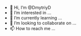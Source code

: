 - 👋 Hi, I’m @DmytriyD
- 👀 I’m interested in ...
- 🌱 I’m currently learning ...
- 💞️ I’m looking to collaborate on ...
- 📫 How to reach me ...

<!---
DmytriyD/DmytriyD is a ✨ special ✨ repository because its `README.md` (this file) appears on your GitHub profile.
You can click the Preview link to take a look at your changes.
--->

